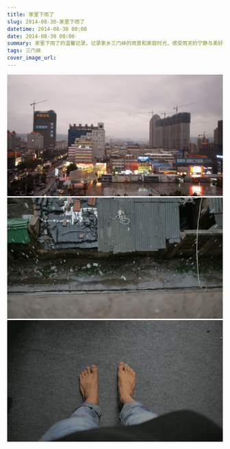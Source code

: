 ```yaml
---
title: 家里下雨了
slug: 2014-08-30-家里下雨了
datetime: 2014-08-30 00:00
date: 2014-08-30 00:00
summary: 家里下雨了的温馨记录，记录家乡三门峡的雨景和家庭时光，感受雨天的宁静与美好。
tags: 三门峡
cover_image_url: 
---
```

![84439-nyo3k5s7jko.png](../assets/2019/09/675866983.png)
![72429-q35bffcmnp.png](../assets/2019/09/321116309.png)
![35972-305fb02z3ck.png](../assets/2019/09/350830299.png)